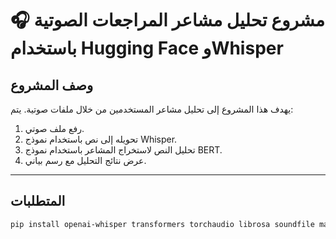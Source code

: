 # 🎧 مشروع تحليل مشاعر المراجعات الصوتية باستخدام Hugging Face وWhisper

## وصف المشروع
يهدف هذا المشروع إلى تحليل مشاعر المستخدمين من خلال ملفات صوتية. يتم:
1. رفع ملف صوتي.
2. تحويله إلى نص باستخدام نموذج Whisper.
3. تحليل النص لاستخراج المشاعر باستخدام نموذج BERT.
4. عرض نتائج التحليل مع رسم بياني.

---

## المتطلبات

```bash
pip install openai-whisper transformers torchaudio librosa soundfile matplotlib

